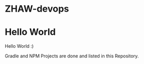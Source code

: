 # ZHAW-devops

Hello World
=======
Hello World :)

Gradle and NPM Projects are done and listed in this Repository.